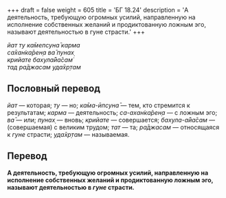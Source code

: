 +++
draft = false
weight = 605
title = 'БГ 18.24'
description = 'А деятельность, требующую огромных усилий, направленную на исполнение собственных желаний и продиктованную ложным эго, называют деятельностью в гуне страсти.'
+++

_йат ту ка̄мепсуна̄ карма  
са̄хан̇ка̄рен̣а ва̄ пунах̣  
крийате бахула̄йа̄сам̇  
тад ра̄джасам уда̄хр̣там_

## Пословный перевод

_йат_ — которая; _ту_ — но; _ка̄ма_\-_ӣпсуна̄_ — тем, кто стремится к результатам; _карма_ — деятельность; _са_\-_ахан̇ка̄рен̣а_ — с ложным эго; _ва̄_ — или; _пунах̣_ — вновь; _крийате_ — совершается; _бахула_\-_а̄йа̄сам_ — (совершаемая) с великим трудом; _тат_ — та; _ра̄джасам_ — относящаяся к _гуне_ страсти; _уда̄хр̣там_ — называемая.

## Перевод

**А деятельность, требующую огромных усилий, направленную на исполнение собственных желаний и продиктованную ложным эго, называют деятельностью в _гуне_ страсти.**
